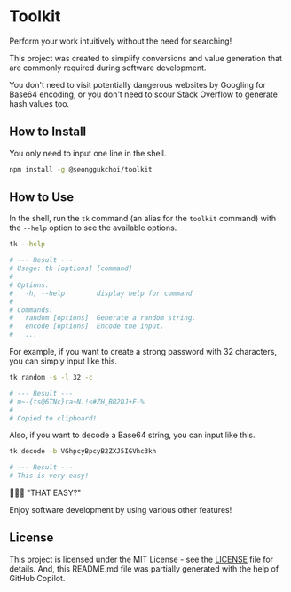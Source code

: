 # Toolkit

Perform your work intuitively without the need for searching!

This project was created to simplify conversions and value generation
that are commonly required during software development.

You don't need to visit potentially dangerous websites by Googling for Base64 encoding,
or you don't need to scour Stack Overflow to generate hash values too.

## How to Install

You only need to input one line in the shell.

```bash
npm install -g @seonggukchoi/toolkit
```

## How to Use

In the shell, run the `tk` command (an alias for the `toolkit` command)
with the `--help` option to see the available options.

```bash
tk --help

# --- Result ---
# Usage: tk [options] [command]
#
# Options:
#   -h, --help        display help for command
#
# Commands:
#   random [options]  Generate a random string.
#   encode [options]  Encode the input.
#   ...
```

For example, if you want to create a strong password with 32 characters,
you can simply input like this.

```bash
tk random -s -l 32 -c

# --- Result ---
# m~-{ts@6TNc}ra~N.!<#ZH_BB2DJ+F-%
#
# Copied to clipboard!
```

Also, if you want to decode a Base64 string, you can input like this.

```bash
tk decode -b VGhpcyBpcyB2ZXJ5IGVhc3kh

# --- Result ---
# This is very easy!
```

🧔🏻‍♂️ "THAT EASY?"

Enjoy software development by using various other features!

## License

This project is licensed under the MIT License - see the [LICENSE](LICENSE.md) file for details.
And, this README.md file was partially generated with the help of GitHub Copilot.
